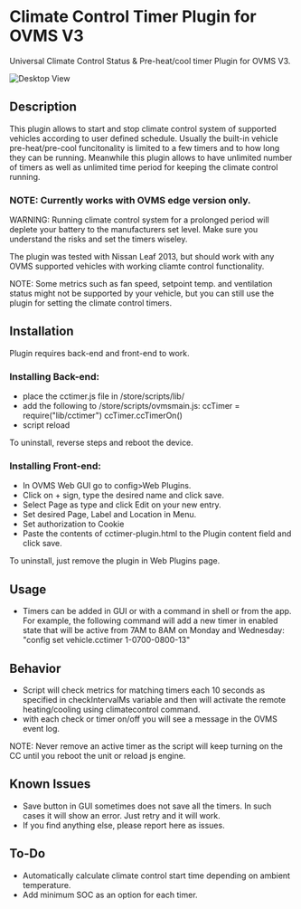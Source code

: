 # Climate Control Timer Plugin for OVMS V3
Universal Climate Control Status & Pre-heat/cool timer Plugin for OVMS V3.

![Desktop View](readme_images/cctimer_gui.png)


## Description
This plugin allows to start and stop climate control system of supported vehicles according to user defined schedule. Usually the built-in vehicle pre-heat/pre-cool funcitonality is limited to a few timers and to how long they can be running. Meanwhile this plugin allows to have unlimited number of timers as well as unlimited time period for keeping the climate control running.

### NOTE: Currently works with OVMS edge version only.

WARNING: Running climate control system for a prolonged period will deplete your battery to the manufacturers set level. Make sure you understand the risks and set the timers wiseley.

The plugin was tested with Nissan Leaf 2013, but should work with any OVMS supported vehicles with working cliamte control functionality.

NOTE: Some metrics such as fan speed, setpoint temp. and ventilation status might not be supported by your vehicle, but you can still use the plugin for setting the climate control timers.

## Installation

Plugin requires back-end and front-end to work.
### Installing Back-end:
- place the cctimer.js file in /store/scripts/lib/
- add the following to /store/scripts/ovmsmain.js:
ccTimer = require("lib/cctimer")
ccTimer.ccTimerOn()
- script reload

To uninstall, reverse steps and reboot the device.

### Installing Front-end:
- In OVMS Web GUI go to config>Web Plugins.
- Click on + sign, type the desired name and click save.
- Select Page as type and click Edit on your new entry.
- Set desired Page, Label and Location in Menu.
- Set authorization to Cookie
- Paste the contents of cctimer-plugin.html to the Plugin content field and click save.

To uninstall, just remove the plugin in Web Plugins page.

## Usage 
- Timers can be added in GUI or with a command in shell or from the app. For example, the following command will add a new timer in enabled state that will be active from 7AM to 8AM on Monday and Wednesday:
"config set vehicle.cctimer 1-0700-0800-13"

## Behavior
- Script will check metrics for matching timers each 10 seconds as specified in checkIntervalMs variable and then will activate the remote heating/cooling using climatecontrol command. 
- with each check or timer on/off you will see a message in the OVMS event log.

NOTE: Never remove an active timer as the script will keep turning on the CC until you reboot the unit or reload js engine.

## Known Issues
- Save button in GUI sometimes does not save all the timers. In such cases it will show an error. Just retry and it will work.
- If you find anything else, please report here as issues.

## To-Do
- Automatically calculate climate control start time depending on ambient temperature.
- Add minimum SOC as an option for each timer.
